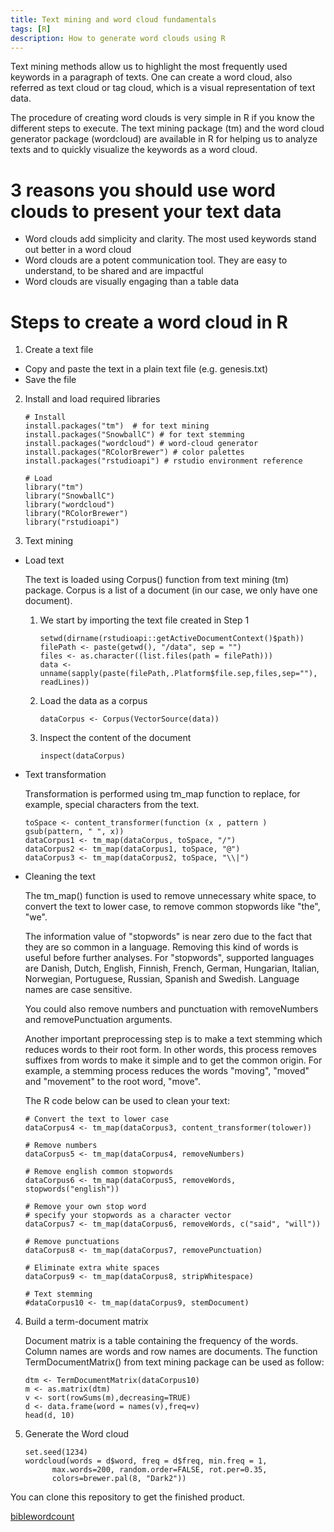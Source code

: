 ```yaml
---
title: Text mining and word cloud fundamentals
tags: [R]
description: How to generate word clouds using R
---
```


Text mining methods allow us to highlight the most frequently used keywords in a paragraph of texts. One can create a word cloud, also referred as text cloud or tag cloud, which is a visual representation of text data.

The procedure of creating word clouds is very simple in R if you know the different steps to execute. The text mining package (tm) and the word cloud generator package (wordcloud) are available in R for helping us to analyze texts and to quickly visualize the keywords as a word cloud.

# 3 reasons you should use word clouds to present your text data
- Word clouds add simplicity and clarity. The most used keywords stand out better in a word cloud
- Word clouds are a potent communication tool. They are easy to understand, to be shared and are impactful
- Word clouds are visually engaging than a table data

# Steps to create a word cloud in R
1. Create a text file
  - Copy and paste the text in a plain text file (e.g. genesis.txt)
  - Save the file
2. Install and load required libraries

    ```
    # Install
    install.packages("tm")  # for text mining
    install.packages("SnowballC") # for text stemming
    install.packages("wordcloud") # word-cloud generator
    install.packages("RColorBrewer") # color palettes
    install.packages("rstudioapi") # rstudio environment reference

    # Load
    library("tm")
    library("SnowballC")
    library("wordcloud")
    library("RColorBrewer")
    library("rstudioapi")
    ```

3. Text mining
  - Load text

      The text is loaded using Corpus() function from text mining (tm) package. Corpus is a list of a document (in our case, we only have one document).

      1. We start by importing the text file created in Step 1
          ```
          setwd(dirname(rstudioapi::getActiveDocumentContext()$path))
          filePath <- paste(getwd(), "/data", sep = "")
          files <- as.character((list.files(path = filePath)))
          data <- unname(sapply(paste(filePath,.Platform$file.sep,files,sep=""), readLines))
          ```

      2. Load the data as a corpus
          ```
          dataCorpus <- Corpus(VectorSource(data))
          ```

      3. Inspect the content of the document
          ```
          inspect(dataCorpus)
          ```

  - Text transformation

      Transformation is performed using tm_map function to replace, for example, special characters from the text.

      ```
      toSpace <- content_transformer(function (x , pattern ) gsub(pattern, " ", x))
      dataCorpus1 <- tm_map(dataCorpus, toSpace, "/")
      dataCorpus2 <- tm_map(dataCorpus1, toSpace, "@")
      dataCorpus3 <- tm_map(dataCorpus2, toSpace, "\\|")
      ```

  - Cleaning the text

      The tm_map() function is used to remove unnecessary white space, to convert the text to lower case, to remove common stopwords like "the", "we".

      The information value of "stopwords" is near zero due to the fact that they are so common in a language. Removing this kind of words is useful before further analyses. For "stopwords", supported languages are Danish, Dutch, English, Finnish, French, German, Hungarian, Italian, Norwegian, Portuguese, Russian, Spanish and Swedish. Language names are case sensitive.

      You could also remove numbers and punctuation with removeNumbers and removePunctuation arguments.

      Another important preprocessing step is to make a text stemming which reduces words to their root form. In other words, this process removes suffixes from words to make it simple and to get the common origin. For example, a stemming process reduces the words "moving", "moved" and "movement" to the root word, "move".

      The R code below can be used to clean your text:

      ```
      # Convert the text to lower case
      dataCorpus4 <- tm_map(dataCorpus3, content_transformer(tolower))

      # Remove numbers
      dataCorpus5 <- tm_map(dataCorpus4, removeNumbers)

      # Remove english common stopwords
      dataCorpus6 <- tm_map(dataCorpus5, removeWords, stopwords("english"))

      # Remove your own stop word
      # specify your stopwords as a character vector
      dataCorpus7 <- tm_map(dataCorpus6, removeWords, c("said", "will"))

      # Remove punctuations
      dataCorpus8 <- tm_map(dataCorpus7, removePunctuation)

      # Eliminate extra white spaces
      dataCorpus9 <- tm_map(dataCorpus8, stripWhitespace)

      # Text stemming
      #dataCorpus10 <- tm_map(dataCorpus9, stemDocument)
      ```


4. Build a term-document matrix

    Document matrix is a table containing the frequency of the words. Column names are words and row names are documents. The function TermDocumentMatrix() from text mining package can be used as follow:

    ```
    dtm <- TermDocumentMatrix(dataCorpus10)
    m <- as.matrix(dtm)
    v <- sort(rowSums(m),decreasing=TRUE)
    d <- data.frame(word = names(v),freq=v)
    head(d, 10)
    ```

5. Generate the Word cloud

    ```
    set.seed(1234)
    wordcloud(words = d$word, freq = d$freq, min.freq = 1,
          max.words=200, random.order=FALSE, rot.per=0.35,
          colors=brewer.pal(8, "Dark2"))
    ```

You can clone this repository to get the finished product.

[biblewordcount](https://github.com/esonpaguia/biblewordcloud)
